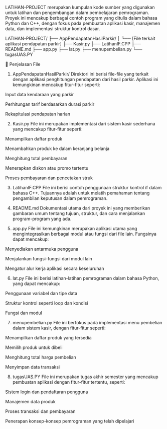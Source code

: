 LATIHAN-PROJECT merupakan kumpulan kode sumber yang digunakan untuk latihan dan pengembangan dalam pembelajaran pemrograman. Proyek ini mencakup berbagai contoh program yang ditulis dalam bahasa Python dan C++, dengan fokus pada pembuatan aplikasi kasir, manajemen data, dan implementasi struktur kontrol dasar.

LATIHAN-PROJECT/
├── AppPendapatanHasilParkir/
│   └── [File terkait aplikasi pendapatan parkir]
├── Kasir.py
├── LatihanIF.CPP
├── README.md
├── app.py
├── lat.py
├── menupembelian.py
└── tugasUAS.PY

📝 Penjelasan File
1. AppPendapatanHasilParkir/
Direktori ini berisi file-file yang terkait dengan aplikasi penghitungan pendapatan dari hasil parkir. Aplikasi ini kemungkinan mencakup fitur-fitur seperti:

Input data kendaraan yang parkir

Perhitungan tarif berdasarkan durasi parkir

Rekapitulasi pendapatan harian

2. Kasir.py
File ini merupakan implementasi dari sistem kasir sederhana yang mencakup fitur-fitur seperti:

  Menampilkan daftar produk

  Menambahkan produk ke dalam keranjang belanja

  Menghitung total pembayaran

  Menerapkan diskon atau promo tertentu

  Proses pembayaran dan pencetakan struk

3. LatihanIF.CPP
File ini berisi contoh penggunaan struktur kontrol if dalam bahasa C++. Tujuannya adalah untuk melatih pemahaman tentang pengambilan keputusan dalam pemrograman.

4. README.md
Dokumentasi utama dari proyek ini yang memberikan gambaran umum tentang tujuan, struktur, dan cara menjalankan program-program yang ada.

5. app.py
File ini kemungkinan merupakan aplikasi utama yang mengintegrasikan berbagai modul atau fungsi dari file lain. Fungsinya dapat mencakup:

Menyediakan antarmuka pengguna

Menjalankan fungsi-fungsi dari modul lain

Mengatur alur kerja aplikasi secara keseluruhan

6. lat.py
File ini berisi latihan-latihan pemrograman dalam bahasa Python, yang dapat mencakup:

Penggunaan variabel dan tipe data

Struktur kontrol seperti loop dan kondisi

Fungsi dan modul

7. menupembelian.py
File ini berfokus pada implementasi menu pembelian dalam sistem kasir, dengan fitur-fitur seperti:

Menampilkan daftar produk yang tersedia

Memilih produk untuk dibeli

Menghitung total harga pembelian

Menyimpan data transaksi

8. tugasUAS.PY
File ini merupakan tugas akhir semester yang mencakup pembuatan aplikasi dengan fitur-fitur tertentu, seperti:

Sistem login dan pendaftaran pengguna

Manajemen data produk

Proses transaksi dan pembayaran

Penerapan konsep-konsep pemrograman yang telah dipelajari
